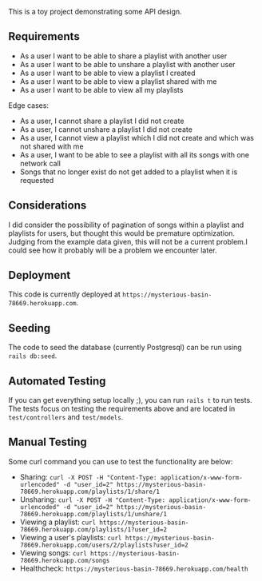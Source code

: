This is a toy project demonstrating some API design.

## Requirements
- As a user I want to be able to share a playlist with another user
- As a user I want to be able to unshare a playlist with another user
- As a user I want to be able to view a playlist I created
- As a user I want to be able to view a playlist shared with me
- As a user I want to be able to view all my playlists

Edge cases:
- As a user, I cannot share a playlist I did not create
- As a user, I cannot unshare a playlist I did not create
- As a user, I cannot view a playlist which I did not create and which was not shared with me
- As a user, I want to be able to see a playlist with all its songs with one network call
- Songs that no longer exist do not get added to a playlist when it is requested

## Considerations
I did consider the possibility of pagination of songs within a playlist and playlists for users, but thought this would be premature optimization. Judging from the example data given, this will not be a current problem.I could see how it probably will be a problem we encounter later.

## Deployment
This code is currently deployed at `https://mysterious-basin-78669.herokuapp.com`.

## Seeding
The code to seed the database (currently Postgresql) can be run using `rails db:seed`.

## Automated Testing
If you can get everything setup locally ;), you can run `rails t` to run tests. The tests focus on testing the requirements above and are located in `test/controllers` and `test/models`.

## Manual Testing
Some curl command you can use to test the functionality are below:
- Sharing: `curl -X POST -H "Content-Type: application/x-www-form-urlencoded" -d "user_id=2" https://mysterious-basin-78669.herokuapp.com/playlists/1/share/1`
- Unsharing: `curl -X POST -H "Content-Type: application/x-www-form-urlencoded" -d "user_id=2" https://mysterious-basin-78669.herokuapp.com/playlists/1/unshare/1`
- Viewing a playlist: `curl https://mysterious-basin-78669.herokuapp.com/playlists/1?user_id=2`
- Viewing a user's playlists: `curl https://mysterious-basin-78669.herokuapp.com/users/2/playlists?user_id=2`
- Viewing songs: `curl https://mysterious-basin-78669.herokuapp.com/songs`
- Healthcheck: `https://mysterious-basin-78669.herokuapp.com/health`